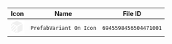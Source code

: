 | Icon | Name | File ID |
| ---  | ---  | ---     |
| ![](PrefabVariant%20On%20Icon.png) | `PrefabVariant On Icon` | `6945598456504471001` |
